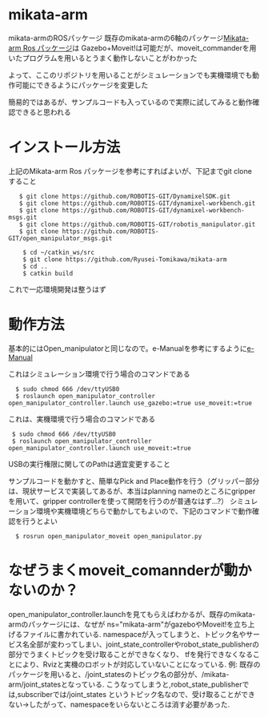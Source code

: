# mikata-arm
mikata-armのROSパッケージ
既存のmikata-armの6軸のパッケージ[Mikata-arm Ros パッケージ](https://github.com/ROBOTIS-JAPAN-GIT/open_manipulator/tree/dynamixel_6dof_mikata_arm)は
Gazebo+Moveit!は可能だが、moveit_commanderを用いたプログラムを用いるとうまく動作しないことがわかった

よって、ここのリポジトリを用いることがシミュレーションでも実機環境でも動作可能にできるようにパッケージを変更した

簡易的ではあるが、サンプルコードも入っているので実際に試してみると動作確認できると思われる

# インストール方法
上記のMikata-arm Ros パッケージを参考にすればよいが、下記までgit clone すること
 ```shell
    $ git clone https://github.com/ROBOTIS-GIT/DynamixelSDK.git
    $ git clone https://github.com/ROBOTIS-GIT/dynamixel-workbench.git
    $ git clone https://github.com/ROBOTIS-GIT/dynamixel-workbench-msgs.git
    $ git clone https://github.com/ROBOTIS-GIT/robotis_manipulator.git
    $ git clone https://github.com/ROBOTIS-GIT/open_manipulator_msgs.git
```


```shell
    $ cd ~/catkin_ws/src
    $ git clone https://github.com/Ryusei-Tomikawa/mikata-arm
    $ cd ..
    $ catkin build
```
 
これで一応環境開発は整うはず

# 動作方法

基本的にはOpen_manipulatorと同じなので。e-Manualを参考にするように[e-Manual](https://emanual.robotis.com/docs/en/platform/openmanipulator_x/quick_start_guide/)

これはシミュレーション環境で行う場合のコマンドである
 ``` shell
   $ sudo chmod 666 /dev/ttyUSB0
   $ roslaunch open_manipulator_controller open_manipulator_controller.launch use_gazebo:=true use_moveit:=true
 ```
 
 これは、実機環境で行う場合のコマンドである
  ``` shell
   $ sudo chmod 666 /dev/ttyUSB0
   $ roslaunch open_manipulator_controller open_manipulator_controller.launch use_moveit:=true
 ```
 
 USBの実行権限に関してのPathは適宜変更すること
 
 サンプルコードを動かすと、簡単なPick and Place動作を行う（グリッパー部分は、現状サービスで実装してあるが、本当はplanning nameのところにgripperを用いて、gripper controllerを使って開閉を行うのが普通なはず...?）
シミュレーション環境や実機環境どちらで動かしてもよいので、下記のコマンドで動作確認を行うとよい

 ```shell
   $ rosrun open_manipulator_moveit open_manipulator.py
 ```
 
# なぜうまくmoveit_comannderが動かないのか？
 open_manipulator_controller.launchを見てもらえばわかるが、既存のmikata-armのパッケージには、なぜが ns="mikata-arm"がgazeboやMoveit!を立ち上げるファイルに書かれている.
 namespaceが入ってしまうと、トピック名やサービス名全部が変わってしまい、joint_state_controllerやrobot_state_publisherの部分でうまくトピックを受け取ることができなくなり、
 tfを発行できなくなることにより、Rvizと実機のロボットが対応していないことになっている.
 例: 既存のパッケージを用いると、/joint_statesのトピック名の部分が、/mikata-arm/joint_statesとなっている. こうなってしまうと,robot_state_publisherでは,subscriberでは/joint_states
 というトピック名なので、受け取ることができない→したがって、namespaceをいらないところは消す必要があった.
